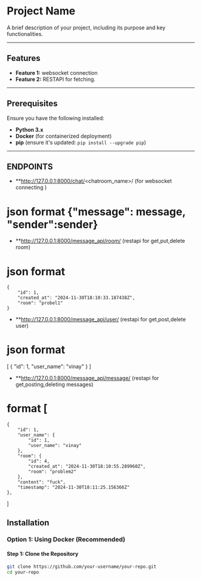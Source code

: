 # Project Name

A brief description of your project, including its purpose and key functionalities.

---

## Features

- **Feature 1:** websocket connection
- **Feature 2:** RESTAPI for fetching.


---

## Prerequisites

Ensure you have the following installed:

- **Python 3.x**
- **Docker** (for containerized deployment)
- **pip** (ensure it's updated: `pip install --upgrade pip`)

---
## ENDPOINTS
- **http://127.0.0.1:8000/chat/<chatroom_name>/  (for websocket connecting )
# json format {"message": message,  "sender":sender}


- **http://127.0.0.1:8000/message_api/room/  (restapi for get,put,delete room)

# json format 
    {
        "id": 1,
        "created_at": "2024-11-30T18:10:33.187438Z",
        "room": "probel1"
    }

- **http://127.0.0.1:8000/message_api/user/ (restapi for get,post,delete user)
# json format 
[
    {
        "id": 1,
        "user_name": "vinay"
    }
]


- **http://127.0.0.1:8000/message_api/message/  (restapi for get,posting,deleting messages)
# format [
    {
        "id": 1,
        "user_name": {
            "id": 1,
            "user_name": "vinay"
        },
        "room": {
            "id": 4,
            "created_at": "2024-11-30T18:10:55.289960Z",
            "room": "problem2"
        },
        "content": "fuck",
        "timestamp": "2024-11-30T18:11:25.156366Z"
    },
   
]


## Installation

### **Option 1: Using Docker (Recommended)**

#### Step 1: Clone the Repository
```bash
git clone https://github.com/your-username/your-repo.git
cd your-repo
